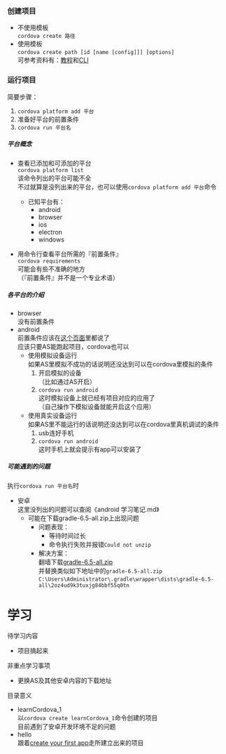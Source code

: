 


### 创建项目

- 不使用模板  
  `cordova create 路径`
- 使用模板  
  `cordova create path [id [name [config]]] [options]`  
  可参考资料有：[教程](https://cordova.apache.org/docs/en/latest/guide/cli/template.html)和[CLI](https://cordova.apache.org/docs/en/latest/reference/cordova-cli/index.html#cordova-create-command)  





### 运行项目

简要步骤：

1. `cordova platform add 平台`
2. 准备好平台的前置条件
3. `cordova run 平台名`



##### 平台概念  

- 查看已添加和可添加的平台  
  `cordova platform list`  
  该命令列出的平台可能不全  
  不过就算是没列出来的平台，也可以使用`cordova platform add 平台`命令
  - 已知平台有：
    - android
    - browser
    - ios
    - electron
    - windows

- 用命令行查看平台所需的『前置条件』  
  `cordova requirements`  
  可能会有些不准确的地方  
  （『前置条件』并不是一个专业术语）



##### 各平台的介绍

- browser  
  没有前置条件
- android  
  前置条件应该在[这个页面](https://cordova.apache.org/docs/en/latest/guide/platforms/android/index.html#installing-the-requirements)里都说了  
  应该只要AS能跑起项目，cordova也可以
  - 使用模拟设备运行  
    如果AS里模拟不成功的话说明还没达到可以在cordova里模拟的条件
    1. 开启模拟的设备  
       （比如通过AS开启）
    2. `cordova run android`  
       这时模拟设备上就已经有项目对应的应用了  
       （自己操作下模拟设备就能开启这个应用）
  - 使用真实设备运行  
    如果AS里不能运行的话说明还没达到可以在cordova里真机调试的条件
    1. usb连好手机
    2. `cordova run android`  
       这时手机上就会提示有app可以安装了







##### 可能遇到的问题

执行`cordova run 平台名`时

- 安卓  
  这里没列出的问题可以查阅《android 学习笔记.md》
  - 可能在下载gradle-6.5-all.zip上出现问题  
    - 问题表现：
      - 等待时间过长
      - 命令执行失败并报错`Could not unzip`
    - 解决方案：  
      翻墙下载[gradle-6.5-all.zip](https://downloads.gradle-dn.com/distributions/gradle-6.5-all.zip)  
      并替换类似如下地址中的`gradle-6.5-all.zip`  
      `C:\Users\Administrator\.gradle\wrapper\dists\gradle-6.5-all\2oz4ud9k3tuxjg84bbf55q0tn`






# 学习

待学习内容

- 项目搞起来



非重点学习事项

- 更换AS及其他安卓内容的下载地址



目录意义

- learnCordova_1  
  以`cordova create learnCordova_1`命令创建的项目  
  目前遇到了安卓开发环境不足的问题
- hello  
  跟着[create your first app](https://cordova.apache.org/docs/en/latest/guide/cli/index.html)走所建立出来的项目  






